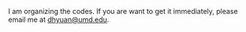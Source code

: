 I am organizing the codes. If you are want to get it immediately, please email me at dhyuan@umd.edu.
